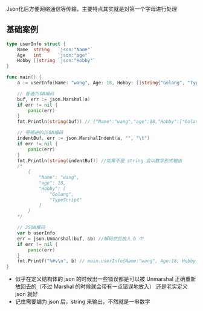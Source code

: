 Json化后方便网络通信等传输，主要特点其实就是对第一个字母进行处理

## 基础案例
``` GO
type userInfo struct {
	Name  string   `json:"Name"`
	Age   int      `json:"age"`
	Hobby []string `json:"Hobby"`
}

func main() {
	a := userInfo{Name: "wang", Age: 18, Hobby: []string{"Golang", "TypeScript"}}

	// 普通JSON编码
	buf, err := json.Marshal(a)
	if err != nil {
		panic(err)
	}
	fmt.Println(string(buf)) // {"Name":"wang","age":18,"Hobby":["Golang","TypeScript"]}

	// 带缩进的JSON编码
	indentBuf, err := json.MarshalIndent(a, "", "\t")
	if err != nil {
		panic(err)
	}
	fmt.Println(string(indentBuf)) //如果不是 string 会以数字形式输出
	/*
		{
			"Name": "wang",
			"age": 18,
			"Hobby": [
				"Golang",
				"TypeScript"
			]
		}
	*/

	// JSON解码
	var b userInfo
	err = json.Unmarshal(buf, &b) //解码然后放入 b 中
	if err != nil {
		panic(err)
	}
	fmt.Printf("%#v\n", b) // main.userInfo{Name:"wang", Age:18, Hobby:[]string{"Golang", "TypeScript"}}
}
```

 - 似乎在定义结构体的 json 的时候出一些错误都是可以被 Unmarshal 正确重新放回去的（不过 Marshal 的时候就会带有一点错误地放入）
 还是老实定义 json 就好
 - 记住需要编为 json 后，string 来输出，不然就是一串数字